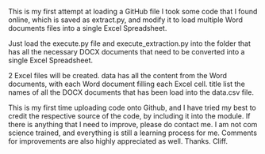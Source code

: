 This is my first attempt at loading a GitHub file
I took some code that I found online, which is saved as extract.py, 
and modify it to load multiple Word documents files into a single
Excel Spreadsheet. 

Just load the execute.py file and execute_extraction.py into the 
folder that has all the necessary DOCX documents that need to be
converted into a single Excel Spreadsheet.

2 Excel files will be created. data has all the content from the 
Word documents, with each Word document filling each Excel cell.
title list the names of all the DOCX documents that has been load
into the data.csv file. 

This is my first time uploading code onto Github, and I have tried
my best to credit the respective source of the code, by including
it into the module. If there is anything that I need to improve, 
please do contact me. I am not com science trained, and everything is
still a learning process for me. Comments for improvements are also
highly appreciated as well. Thanks. Cliff. 